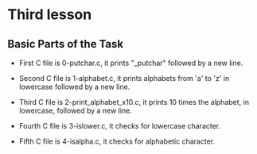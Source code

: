 # Third lesson

## Basic Parts of the Task

- First C file is 0-putchar.c, it prints "\_putchar" followed by a new line.

- Second C file is 1-alphabet.c, it prints alphabets from 'a' to 'z' in lowercase followed by a new line.

- Third C file is 2-print_alphabet_x10.c, it prints 10 times the alphabet, in lowercase, followed by a new line.

- Fourth C file is 3-islower.c, it checks for lowercase character.

- Fifth C file is 4-isalpha.c, it checks for alphabetic character.
